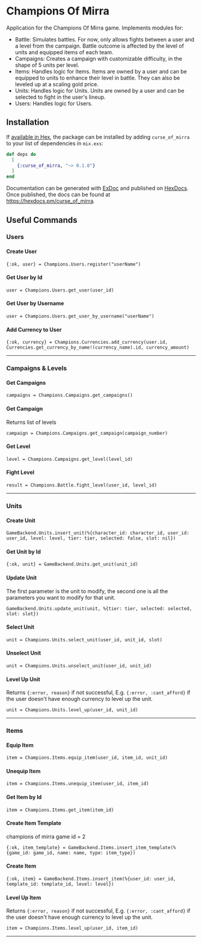 # Champions Of Mirra

Application for the Champions Of Mirra game. Implements modules for:

- Battle: Simulates battles. For now, only allows fights between a user and a level from the campaign. Battle outcome is affected by the level of units and equipped items of each team.
- Campaigns: Creates a campaign with customizable difficulty, in the shape of 5 units per level.
- Items: Handles logic for Items. Items are owned by a user and can be equipped to units to enhance their level in battle. They can also be leveled up at a scaling gold price.
- Units: Handles logic for Units. Units are owned by a user and can be selected to fight in the user's lineup.
- Users: Handles logic for Users.

## Installation

If [available in Hex](https://hex.pm/docs/publish), the package can be installed
by adding `curse_of_mirra` to your list of dependencies in `mix.exs`:

```elixir
def deps do
  [
    {:curse_of_mirra, "~> 0.1.0"}
  ]
end
```

Documentation can be generated with [ExDoc](https://github.com/elixir-lang/ex_doc)
and published on [HexDocs](https://hexdocs.pm). Once published, the docs can
be found at <https://hexdocs.pm/curse_of_mirra>.

## Useful Commands

### Users

#### Create User

```
{:ok, user} = Champions.Users.register("userName")
```

#### Get User by Id

```
user = Champions.Users.get_user(user_id)
```

#### Get User by Username

```
user = Champions.Users.get_user_by_username("userName")
```

#### Add Currency to User

```
{:ok, currency} = Champions.Currencies.add_currency(user.id, Currencies.get_currency_by_name!(currency_name).id, currency_amount)
```

---

### Campaigns & Levels

#### Get Campaigns

```
campaigns = Champions.Campaigns.get_campaigns()
```

#### Get Campaign
Returns list of levels

```
campaign = Champions.Campaigns.get_campaign(campaign_number)
```

#### Get Level

```
level = Champions.Campaigns.get_level(level_id)
```

#### Fight Level

```
result = Champions.Battle.fight_level(user_id, level_id)
```

---

### Units

#### Create Unit

```
GameBackend.Units.insert_unit(%{character_id: character_id, user_id: user_id, level: level, tier: tier, selected: false, slot: nil})
```

#### Get Unit by Id
```
{:ok, unit} = GameBackend.Units.get_unit(unit_id)
```

#### Update Unit
The first parameter is the unit to modify, the second one is all the parameters you want to modify for that unit.

```
GameBackend.Units.update_unit(unit, %{tier: tier, selected: selected, slot: slot})
```

#### Select Unit

```
unit = Champions.Units.select_unit(user_id, unit_id, slot)
```

#### Unselect Unit

```
unit = Champions.Units.unselect_unit(user_id, unit_id)
```

#### Level Up Unit
Returns `{:error, reason}` if not successful, E.g. `{:error, :cant_afford}` if the user doesn't have enough currency to level up the unit.

```
unit = Champions.Units.level_up(user_id, unit_id)
```

---

### Items

#### Equip Item

```
item = Champions.Items.equip_item(user_id, item_id, unit_id)
```

#### Unequip Item

```
item = Champions.Items.unequip_item(user_id, item_id)
```

#### Get Item by Id

```
item = Champions.Items.get_item(item_id)
```

#### Create Item Template
champions of mirra game id = 2
```
{:ok, item_template} = GameBackend.Items.insert_item_template(%{game_id: game_id, name: name, type: item_type})
```

#### Create Item
```
{:ok, item} = GameBackend.Items.insert_item(%{user_id: user_id, template_id: template_id, level: level})
```

#### Level Up Item
Returns `{:error, reason}` if not successful, E.g. `{:error, :cant_afford}` if the user doesn't have enough currency to level up the unit.

```
item = Champions.Items.level_up(user_id, item_id)
```

---
